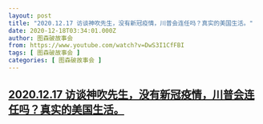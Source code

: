 ```yaml
---
layout: post
title: "2020.12.17 访谈神吹先生，没有新冠疫情，川普会连任吗？真实的美国生活。"
date: 2020-12-18T03:34:01.000Z
author: 图森破故事会
from: https://www.youtube.com/watch?v=DwS3I1CfFBI
tags: [ 图森破故事会 ]
categories: [ 图森破故事会 ]
---
```

<!--1608262441000-->
[2020.12.17 访谈神吹先生，没有新冠疫情，川普会连任吗？真实的美国生活。](https://www.youtube.com/watch?v=DwS3I1CfFBI)
------

<div>

</div>

